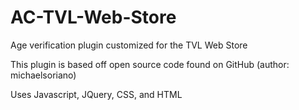# AC-TVL-Web-Store
Age verification plugin customized for the TVL Web Store

This plugin is based off open source code found on GitHub (author: michaelsoriano)

Uses Javascript, JQuery, CSS, and HTML
